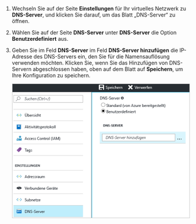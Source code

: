 1. Wechseln Sie auf der Seite **Einstellungen** für Ihr virtuelles Netzwerk zu **DNS-Server**, und klicken Sie darauf, um das Blatt „DNS-Server“ zu öffnen.
2. Wählen Sie auf der Seite **DNS-Server** unter **DNS-Server** die Option **Benutzerdefiniert** aus.
3. Geben Sie im Feld **DNS-Server** im Feld **DNS-Server hinzufügen** die IP-Adresse des DNS-Servers ein, den Sie für die Namensauflösung verwenden möchten. Klicken Sie, wenn Sie das Hinzufügen von DNS-Servern abgeschlossen haben, oben auf dem Blatt auf **Speichern**, um Ihre Konfiguration zu speichern.
   
    ![Benutzerdefinierter DNS](./media/vpn-gateway-add-dns-rm-portal/add_dns.png)

